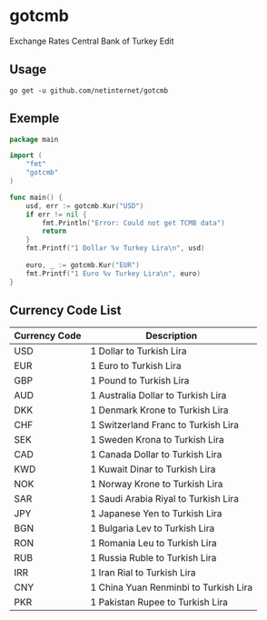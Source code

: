 # gotcmb
Exchange Rates Central Bank of Turkey Edit

## Usage

```
go get -u github.com/netinternet/gotcmb
```

## Exemple

```go
package main

import (
	"fmt"
	"gotcmb"
)

func main() {
	usd, err := gotcmb.Kur("USD")
	if err != nil {
		fmt.Println("Error: Could not get TCMB data")
		return
	}
	fmt.Printf("1 Dollar %v Turkey Lira\n", usd)
	
	euro, _ := gotcmb.Kur("EUR")
	fmt.Printf("1 Euro %v Turkey Lira\n", euro)
}


```

## Currency Code List

| Currency Code | Description |
| --- | --- |
| USD | 1 Dollar to Turkish Lira |
| EUR | 1 Euro to Turkish Lira |
| GBP | 1 Pound to Turkish Lira |
| AUD | 1 Australia Dollar to Turkish Lira |
| DKK | 1 Denmark Krone to Turkish Lira |
| CHF | 1 Switzerland Franc to Turkish Lira |
| SEK | 1 Sweden Krona to Turkish Lira |
| CAD | 1 Canada Dollar to Turkish Lira |
| KWD | 1 Kuwait Dinar to Turkish Lira |
| NOK | 1 Norway Krone to Turkish Lira |
| SAR | 1 Saudi Arabia Riyal to Turkish Lira |
| JPY | 1 Japanese Yen to Turkish Lira |
| BGN | 1 Bulgaria Lev to Turkish Lira |
| RON | 1 Romania Leu to Turkish Lira |
| RUB | 1 Russia Ruble to Turkish Lira |
| IRR | 1 Iran Rial to Turkish Lira |
| CNY | 1 China Yuan Renminbi to Turkish Lira |
| PKR | 1 Pakistan Rupee to Turkish Lira |